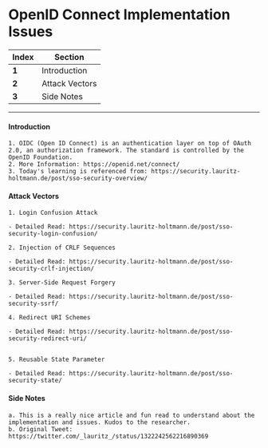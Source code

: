 #  OpenID Connect Implementation Issues
Index | Section
--- | ---
**1** | Introduction
**2** | Attack Vectors
**3** | Side Notes

___


#### Introduction
```
1. OIDC (Open ID Connect) is an authentication layer on top of OAuth 2.0, an authorization framework. The standard is controlled by the OpenID Foundation. 
2. More Information: https://openid.net/connect/
3. Today's learning is referenced from: https://security.lauritz-holtmann.de/post/sso-security-overview/

```

#### Attack Vectors
```
1. Login Confusion Attack

- Detailed Read: https://security.lauritz-holtmann.de/post/sso-security-login-confusion/

2. Injection of CRLF Sequences

- Detailed Read: https://security.lauritz-holtmann.de/post/sso-security-crlf-injection/

3. Server-Side Request Forgery

- Detailed Read: https://security.lauritz-holtmann.de/post/sso-security-ssrf/

4. Redirect URI Schemes

- Detailed Read: https://security.lauritz-holtmann.de/post/sso-security-redirect-uri/


5. Reusable State Parameter

- Detailed Read: https://security.lauritz-holtmann.de/post/sso-security-state/

```

#### Side Notes

```
a. This is a really nice article and fun read to understand about the implementation and issues. Kudos to the researcher.
b. Original Tweet: https://twitter.com/_lauritz_/status/1322242562216890369

```
